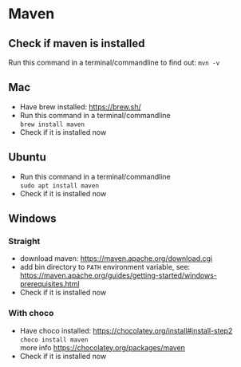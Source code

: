 # Maven

## Check if maven is installed 
Run this command in a terminal/commandline to find out:
```mvn -v```

## Mac
- Have brew installed: https://brew.sh/  
- Run this command in a terminal/commandline  
```brew install maven```
- Check if it is installed now

## Ubuntu
- Run this command in a terminal/commandline  
```sudo apt install maven```
- Check if it is installed now

## Windows
### Straight 
- download maven: https://maven.apache.org/download.cgi
- add bin directory to `PATH` environment variable, see:
https://maven.apache.org/guides/getting-started/windows-prerequisites.html
- Check if it is installed now

### With choco
- Have choco installed: https://chocolatey.org/install#install-step2  
```choco install maven```  
more info https://chocolatey.org/packages/maven
- Check if it is installed now
